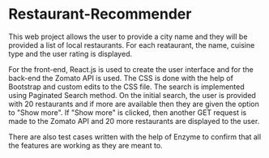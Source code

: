 # Restaurant-Recommender

This web project allows the user to provide a city name and they will be provided a list of local restaurants. For each reataurant, the name, cuisine type and the user rating is displayed.

For the front-end, React.js is used to create the user interface and for the back-end the Zomato API is used. The CSS is done with the help of Bootstrap and custom edits to the CSS file. The search is implemented using Paginated Search method. On the initial search, the user is provided with 20 restaurants and if more are available then they are given the option to "Show more". If "Show more" is clicked, then another GET request is made to the Zomato API and 20 more restaurants are displayed to the user.

There are also test cases written with the help of Enzyme to confirm that all the features are working as they are meant to.

